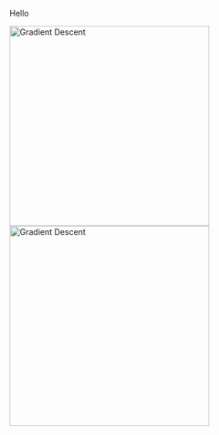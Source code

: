 Hello

<img src="plots/activations_AND_relu_50_0-01_0-0_0.0_bTrue.gif" height="350" alt="Gradient Descent">
<img src="plots/gradientdescent_AND_relu_50_0-01_0-0_0.0_bTrue.gif" height="350" alt="Gradient Descent">